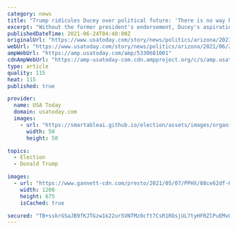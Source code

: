 ```yaml
---
category: news
title: "Trump ridicules Ducey over political future: 'There is no way he would get my endorsement'"
excerpt: "Without the former president's endorsement, Ducey's aspirations \"would be permanently put to rest,\" Trump said."
publishedDateTime: 2021-06-24T04:40:00Z
originalUrl: "https://www.usatoday.com/story/news/politics/arizona/2021/06/23/donald-trump-ridicules-gov-doug-ducey-over-his-political-future/5330681001/"
webUrl: "https://www.usatoday.com/story/news/politics/arizona/2021/06/23/donald-trump-ridicules-gov-doug-ducey-over-his-political-future/5330681001/"
ampWebUrl: "https://amp.usatoday.com/amp/5330681001"
cdnAmpWebUrl: "https://amp-usatoday-com.cdn.ampproject.org/c/s/amp.usatoday.com/amp/5330681001"
type: article
quality: 115
heat: 115
published: true

provider:
  name: USA Today
  domain: usatoday.com
  images:
    - url: "https://smartableai.github.io/election/assets/images/organizations/usatoday.com-50x50.jpg"
      width: 50
      height: 50

topics:
  - Election
  - Donald Trump

images:
  - url: "https://www.gannett-cdn.com/presto/2021/05/07/PPHX/88ce62df-6266-499d-aff4-e7edab852105-_S_03764.JPG?auto=webp&crop=2742,1542,x0,y231&format=pjpg&width=1200"
    width: 1200
    height: 675
    isCached: true

secured: "TB+sskrGSaJB9fKJTGzw1k22ur5VNTMz0cft7CsR1ROsjUL7tyHFRZlPuEMvOngdlgBIJIOf5Cj/PHIIwPCQkOyYbGoA5vGrKLQXV8HLy5u0LbRW4ZP3tO8W7RfeFtMXemK8Ovc1RdbVVeApuqUR28emSCgG6N4GJkQNqe8qiRygamPMx6HowVeIc2i/1jPzQmeJJPDWqPlBu8lNKQ4vq/smLzUUqTNwjmWaIai1zMmEdLMtmqovmL5ewzomE/mUULCyfdm+qzWsFLotR7H9RJCSYnGxWGq5D+OFqBsg8CxnhJG8wBzjjXEEBo9wq3a1/XBb5XvXJHVH7nDB8MexsaQ6VNEX0dhAG9ICnU4vhLY=;aOAynVDfLlLb34hLXWSNjw=="
---
```


